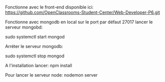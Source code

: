 Fonctionne avec le front-end disponible ici:
https://github.com/OpenClassrooms-Student-Center/Web-Developer-P6.git

Fonctionne avec mongodb en local sur le port par défaut 27017
lancer le serveur mongobd:

sudo systemctl start mongod

Arréter le serveur mongodb:

sudo systemctl stop mongod

A l'installation lancer:
npm install

Pour lancer le serveur node:
nodemon server
